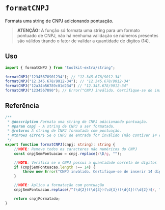 # `formatCNPJ`

Formata uma string de CNPJ adicionando pontuação.

>**ATENÇÃO:** A função só formata uma string para um formato pontuado de CNPJ, não há nenhuma validação se números presentes são válidos tirando o fator de validar a quantidade de dígitos (14).

## Uso

```ts
import { formatCNPJ } from "toolkit-extra/string";
     
formatCNPJ("12345678901234"); // "12.345.678/9012-34"       
formatCNPJ("12.345.678/9012-34"); // "12.345.678/9012-34"    
formatCNPJ("12a34b56789c01d234") // "12.345.678/9012-34"
formatCNPJ("1234567890"); // Error("CNPJ inválido. Certifique-se de inserir 14 dígitos.")       
```

## Referência

```ts
/**
 * @description Formata uma string de CNPJ adicionando pontuação.
 * @param cnpj - A string de CNPJ a ser formatada.
 * @returns A string de CNPJ formatada com pontuação.
 * @throws {Error} Se o CNPJ de entrada for inválido (não contiver 14 dígitos).
 */
export function formatCNPJ(cnpj: string): string {
    //NOTE: Remove todos os caracteres não numéricos do CNPJ
    const cnpjSemPontuacao = cnpj.replace(/\D/g, "");

    //NOTE: Verifica se o CNPJ possui a quantidade correta de dígitos
    if (cnpjSemPontuacao.length !== 14) {
        throw new Error("CNPJ inválido. Certifique-se de inserir 14 dígitos.");
    }

    //NOTE: Aplica a formatação com pontuação
    cnpjSemPontuacao.replace(/^(\d{2})(\d{3})(\d{3})(\d{4})(\d{2})$/, "$1.$2.$3/$4-$5");

    return cnpjFormatado;
}
```
